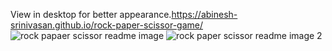 View in desktop for better appearance.https://abinesh-srinivasan.github.io/rock-paper-scissor-game/
![rock papaer scissor readme image](https://github.com/Abinesh-Srinivasan/rock-paper-scissor-game/assets/148744282/a7d477d8-f650-4d34-a938-502fd928df40)
![rock paper scissor readme image 2](https://github.com/Abinesh-Srinivasan/rock-paper-scissor-game/assets/148744282/185255b1-4710-4ac4-aebb-52f190642ee0)
